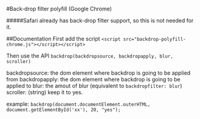 #Back-drop filter polyfill (Google Chrome)

#####Safari already has back-drop filter support, so this is not needed for it.

##Documentation
First add the script
`<script src="backdrop-polyfill-chrome.js"></script></script>`

Then use the API
`backdrop(backdropsource, backdropapply, blur, scroller)`

backdropsource: the dom element where backdrop is going to be applied from
backdropapply: the dom element where backdrop is going to be applied to
blur: the amout of blur (equivalent to `backdropfilter: blur`)
scroller: (string) keep it to yes.

example: `backdrop(document.documentElement.outerHTML, document.getElementById('xx'), 20, "yes");`
